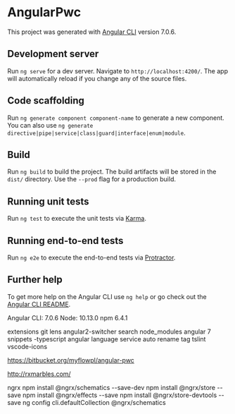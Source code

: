 # AngularPwc

This project was generated with [Angular CLI](https://github.com/angular/angular-cli) version 7.0.6.

## Development server

Run `ng serve` for a dev server. Navigate to `http://localhost:4200/`. The app will automatically reload if you change any of the source files.

## Code scaffolding

Run `ng generate component component-name` to generate a new component. You can also use `ng generate directive|pipe|service|class|guard|interface|enum|module`.

## Build

Run `ng build` to build the project. The build artifacts will be stored in the `dist/` directory. Use the `--prod` flag for a production build.

## Running unit tests

Run `ng test` to execute the unit tests via [Karma](https://karma-runner.github.io).

## Running end-to-end tests

Run `ng e2e` to execute the end-to-end tests via [Protractor](http://www.protractortest.org/).

## Further help

To get more help on the Angular CLI use `ng help` or go check out the [Angular CLI README](https://github.com/angular/angular-cli/blob/master/README.md).

Angular CLI: 7.0.6
Node: 10.13.0
npm 6.4.1


extensions
git lens
angular2-switcher
search node_modules
angular 7 snippets -typescript
angular language service
auto rename tag
tslint
vscode-icons


https://bitbucket.org/myflowpl/angular-pwc

http://rxmarbles.com/

ngrx
npm install @ngrx/schematics --save-dev
npm install @ngrx/store --save
npm install @ngrx/effects --save
npm install @ngrx/store-devtools --save
ng config cli.defaultCollection @ngrx/schematics
